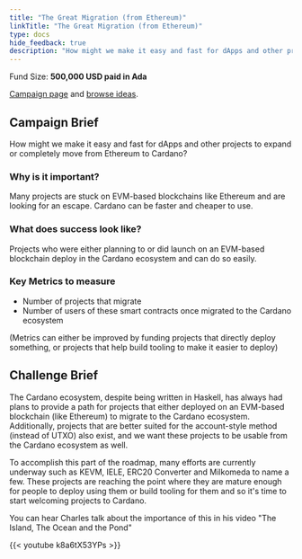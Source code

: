 ```yaml
---
title: "The Great Migration (from Ethereum)"
linkTitle: "The Great Migration (from Ethereum)"
type: docs
hide_feedback: true
description: "How might we make it easy and fast for dApps and other projects to expand or completely move from Ethereum to Cardano?"
---
```

Fund Size: **500,000 USD paid in Ada**

[Campaign page](https://cardano.ideascale.com/c/idea/382642) and [browse ideas]().

## Campaign Brief
How might we make it easy and fast for dApps and other projects to expand or completely move from Ethereum to Cardano?

### Why is it important?
Many projects are stuck on EVM-based blockchains like Ethereum and are looking for an escape. Cardano can be faster and cheaper to use.

### What does success look like?
Projects who were either planning to or did launch on an EVM-based blockchain deploy in the Cardano ecosystem and can do so easily.

### Key Metrics to measure
- Number of projects that migrate
- Number of users of these smart contracts once migrated to the Cardano ecosystem

(Metrics can either be improved by funding projects that directly deploy something, or projects that help build tooling to make it easier to deploy)

## Challenge Brief
The Cardano ecosystem, despite being written in Haskell, has always had plans to provide a path for projects that either deployed on an EVM-based blockchain (like Ethereum) to migrate to the Cardano ecosystem. Additionally, projects that are better suited for the account-style method (instead of UTXO) also exist, and we want these projects to be usable from the Cardano ecosystem as well.

To accomplish this part of the roadmap, many efforts are currently underway such as KEVM, IELE, ERC20 Converter and Milkomeda to name a few. These projects are reaching the point where they are mature enough for people to deploy using them or build tooling for them and so it's time to start welcoming projects to Cardano.

You can hear Charles talk about the importance of this in his video "The Island, The Ocean and the Pond"

{{< youtube k8a6tX53YPs >}}